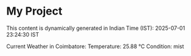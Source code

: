 # My Project

This content is dynamically generated in Indian Time (IST): 2025-07-01 23:24:30 IST


Current Weather in Coimbatore:
Temperature: 25.88 °C
Condition: mist
